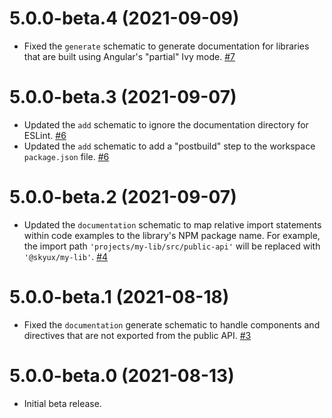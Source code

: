 # 5.0.0-beta.4 (2021-09-09)

- Fixed the `generate` schematic to generate documentation for libraries that are built using Angular's "partial" Ivy mode. [#7](https://github.com/blackbaud/skyux-sdk-documentation-schematics/pull/7)

# 5.0.0-beta.3 (2021-09-07)

- Updated the `add` schematic to ignore the documentation directory for ESLint. [#6](https://github.com/blackbaud/skyux-sdk-documentation-schematics/pull/6)
- Updated the `add` schematic to add a "postbuild" step to the workspace `package.json` file. [#6](https://github.com/blackbaud/skyux-sdk-documentation-schematics/pull/6)

# 5.0.0-beta.2 (2021-09-07)

- Updated the `documentation` schematic to map relative import statements within code examples to the library's NPM package name. For example, the import path `'projects/my-lib/src/public-api'` will be replaced with `'@skyux/my-lib'`. [#4](https://github.com/blackbaud/skyux-sdk-documentation-schematics/pull/4)

# 5.0.0-beta.1 (2021-08-18)

- Fixed the `documentation` generate schematic to handle components and directives that are not exported from the public API. [#3](https://github.com/blackbaud/skyux-sdk-documentation-schematics/pull/3)

# 5.0.0-beta.0 (2021-08-13)

- Initial beta release.
